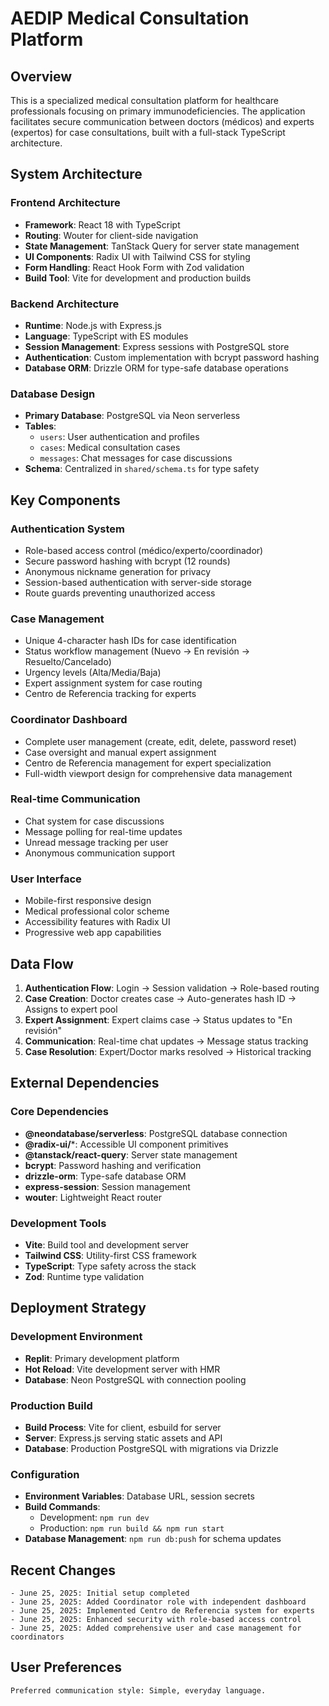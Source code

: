 # AEDIP Medical Consultation Platform

## Overview

This is a specialized medical consultation platform for healthcare professionals focusing on primary immunodeficiencies. The application facilitates secure communication between doctors (médicos) and experts (expertos) for case consultations, built with a full-stack TypeScript architecture.

## System Architecture

### Frontend Architecture
- **Framework**: React 18 with TypeScript
- **Routing**: Wouter for client-side navigation
- **State Management**: TanStack Query for server state management
- **UI Components**: Radix UI with Tailwind CSS for styling
- **Form Handling**: React Hook Form with Zod validation
- **Build Tool**: Vite for development and production builds

### Backend Architecture
- **Runtime**: Node.js with Express.js
- **Language**: TypeScript with ES modules
- **Session Management**: Express sessions with PostgreSQL store
- **Authentication**: Custom implementation with bcrypt password hashing
- **Database ORM**: Drizzle ORM for type-safe database operations

### Database Design
- **Primary Database**: PostgreSQL via Neon serverless
- **Tables**: 
  - `users`: User authentication and profiles
  - `cases`: Medical consultation cases
  - `messages`: Chat messages for case discussions
- **Schema**: Centralized in `shared/schema.ts` for type safety

## Key Components

### Authentication System
- Role-based access control (médico/experto/coordinador)
- Secure password hashing with bcrypt (12 rounds)
- Anonymous nickname generation for privacy
- Session-based authentication with server-side storage
- Route guards preventing unauthorized access

### Case Management
- Unique 4-character hash IDs for case identification
- Status workflow management (Nuevo → En revisión → Resuelto/Cancelado)
- Urgency levels (Alta/Media/Baja)
- Expert assignment system for case routing
- Centro de Referencia tracking for experts

### Coordinator Dashboard
- Complete user management (create, edit, delete, password reset)
- Case oversight and manual expert assignment
- Centro de Referencia management for expert specialization
- Full-width viewport design for comprehensive data management

### Real-time Communication
- Chat system for case discussions
- Message polling for real-time updates
- Unread message tracking per user
- Anonymous communication support

### User Interface
- Mobile-first responsive design
- Medical professional color scheme
- Accessibility features with Radix UI
- Progressive web app capabilities

## Data Flow

1. **Authentication Flow**: Login → Session validation → Role-based routing
2. **Case Creation**: Doctor creates case → Auto-generates hash ID → Assigns to expert pool
3. **Expert Assignment**: Expert claims case → Status updates to "En revisión"
4. **Communication**: Real-time chat updates → Message status tracking
5. **Case Resolution**: Expert/Doctor marks resolved → Historical tracking

## External Dependencies

### Core Dependencies
- **@neondatabase/serverless**: PostgreSQL database connection
- **@radix-ui/***: Accessible UI component primitives
- **@tanstack/react-query**: Server state management
- **bcrypt**: Password hashing and verification
- **drizzle-orm**: Type-safe database ORM
- **express-session**: Session management
- **wouter**: Lightweight React router

### Development Tools
- **Vite**: Build tool and development server
- **Tailwind CSS**: Utility-first CSS framework
- **TypeScript**: Type safety across the stack
- **Zod**: Runtime type validation

## Deployment Strategy

### Development Environment
- **Replit**: Primary development platform
- **Hot Reload**: Vite development server with HMR
- **Database**: Neon PostgreSQL with connection pooling

### Production Build
- **Build Process**: Vite for client, esbuild for server
- **Server**: Express.js serving static assets and API
- **Database**: Production PostgreSQL with migrations via Drizzle

### Configuration
- **Environment Variables**: Database URL, session secrets
- **Build Commands**: 
  - Development: `npm run dev`
  - Production: `npm run build && npm run start`
- **Database Management**: `npm run db:push` for schema updates

## Recent Changes
```
- June 25, 2025: Initial setup completed
- June 25, 2025: Added Coordinator role with independent dashboard
- June 25, 2025: Implemented Centro de Referencia system for experts
- June 25, 2025: Enhanced security with role-based access control
- June 25, 2025: Added comprehensive user and case management for coordinators
```

## User Preferences
```
Preferred communication style: Simple, everyday language.
```